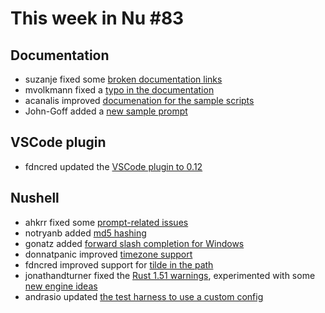 # This week in Nu #83

## Documentation

- suzanje fixed some [broken documentation links](https://github.com/nushell/nushell/pull/3198)
- mvolkmann fixed a [typo in the documentation](https://github.com/nushell/nushell/pull/3216)
- acanalis improved [documenation for the sample scripts](https://github.com/nushell/nu_scripts/pull/33)
- John-Goff added a [new sample prompt](https://github.com/nushell/nu_scripts/pull/32)

## VSCode plugin

- fdncred updated the [VSCode plugin to 0.12](https://github.com/nushell/vscode-nushell-lang/commit/d622b768d034197c2162ab178ae2d6875f491341)

## Nushell

- ahkrr fixed some [prompt-related issues](https://github.com/nushell/nushell/pull/3189)
- notryanb added [md5 hashing](https://github.com/nushell/nushell/pull/3197)
- gonatz added [forward slash completion for Windows](https://github.com/nushell/nushell/pull/3201)
- donnatpanic improved [timezone support](https://github.com/nushell/nushell/pull/3207)
- fdncred improved support for [tilde in the path](https://github.com/nushell/nushell/pull/3210)
- jonathandturner fixed the [Rust 1.51 warnings](https://github.com/nushell/nushell/pull/3214), experimented with some [new engine ideas](https://github.com/jonathandturner/enginep)
- andrasio updated [the test harness to use a custom config](https://github.com/nushell/nushell/pull/3217)
